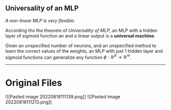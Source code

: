 ## Universality of an MLP
*A non-linear MLP is very flexible*:

According tho the theorem of *Universality of MLP*, an MLP with a hidden layer of sigmoid function an and a linear output is a **universal machine**.

Given an unspecified number of neurons, and an unspecified method to learn the correct values of the weights, an MLP with just 1 hidden layer and sigmoid functions can generalize any function $\phi : \mathbb{R}^d \to \mathbb{R}^m$.

---
# Original Files
![[Pasted image 20220818111139.png]]
![[Pasted image 20220818111213.png]]
